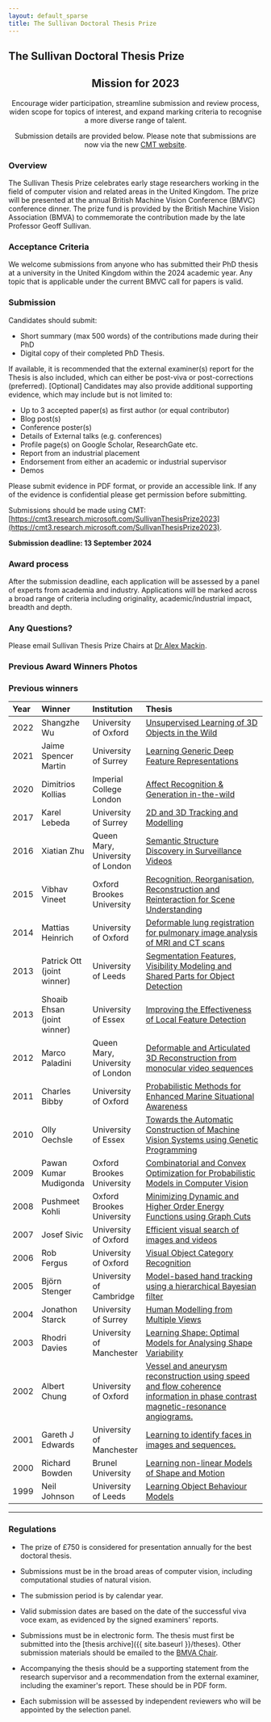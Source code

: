 ```yaml
---
layout: default_sparse
title: The Sullivan Doctoral Thesis Prize
---
```


## The Sullivan Doctoral Thesis Prize

<div class="alert mt-3 alert-warning" style="text-align:center;">
<h2>Mission for 2023</h2>

<p>Encourage wider participation, streamline submission and review process, widen scope for topics of interest, and expand marking criteria to recognise a more diverse range of talent.</p>

<p>Submission details are provided below. Please note that submissions are now via the new <a href="https://cmt3.research.microsoft.com/SullivanThesisPrize2023">CMT website</a>. </p>
</div>

### Overview

The Sullivan Thesis Prize celebrates early stage researchers working in the field of computer vision and related areas in the United Kingdom. The prize will be presented at the annual British Machine Vision Conference (BMVC) conference dinner. The prize fund is provided by the British Machine Vision Association (BMVA) to commemorate the contribution made by the late Professor Geoff Sullivan.

### Acceptance Criteria

We welcome submissions from anyone who has submitted their PhD thesis at a university in the United Kingdom within the 2024 academic year. Any topic that is applicable under the current BMVC call for papers is valid.

### Submission

Candidates should submit:

-	Short summary (max 500 words) of the contributions made during their PhD
-	Digital copy of their completed PhD Thesis. 

If available, it is recommended that the external examiner(s) report for the Thesis is also included, which can either be post-viva or post-corrections (preferred).
[Optional] Candidates may also provide additional supporting evidence, which may include but is not limited to:


- Up to 3 accepted paper(s) as first author (or equal contributor)
- Blog post(s)
- Conference poster(s)
- Details of External talks (e.g. conferences)
- Profile page(s) on Google Scholar, ResearchGate etc.
- Report from an industrial placement
- Endorsement from either an academic or industrial supervisor
- Demos

Please submit evidence in PDF format, or provide an accessible link. If any of the evidence is confidential please get permission before submitting.

Submissions should be made using CMT: [https://cmt3.research.microsoft.com/SullivanThesisPrize2023](https://cmt3.research.microsoft.com/SullivanThesisPrize2023).

**Submission deadline: 13 September 2024**

### Award process

After the submission deadline, each application will be assessed by a panel of experts from academia and industry. Applications will be marked across a broad range of criteria including originality, academic/industrial impact, breadth and depth.

### Any Questions?

Please email Sullivan Thesis Prize Chairs at [Dr Alex Mackin](mailto:acmackin@amazon.co.uk).

### Previous Award Winners Photos

<p style="pb-2">
<a href="https://cvss-uea.uk//"><a <img src="{{ site.baseurl }}/assets/images/ThesisPrize/SulivanThesisAward2023_1.png" class="img-fluid rounded mx-auto d-block" style="max-width: 400px;" alt="Thesis Prive Awarding"></a>
</p>
<p style="pb-2">
<a href="https://cvss-uea.uk//"><a <img src="{{ site.baseurl }}/assets/images/ThesisPrize/SulivanThesisAward2023_2.png" class="img-fluid rounded mx-auto d-block" style="max-width: 400px;" alt="Thesis Prive Awarding"></a>
</p>
<p style="pb-2">
<a <img src="{{ site.baseurl }}/assets/images/ThesisPrize/SulivanThesisAward2023_3.png" class="img-fluid rounded mx-auto d-block" style="max-width: 400px;" alt="Thesis Prive Awarding"></a>
</p>
<p style="pb-2">
<a <img src="{{ site.baseurl }}/assets/images/ThesisPrize/SulivanThesisAward2023_4.png" class="img-fluid rounded mx-auto d-block" style="max-width: 400px;" alt="Thesis Prive Awarding"></a>
</p>

### Previous winners

<table style="width:100%;" class="table">
<colgroup>
<col width="5%" />
<col width="15%" />
<col width="15%" />
<col width="65%" />
</colgroup>
<thead class="thead-dark">
<tr class="header sticky-top" style="top: 56px;">
<th align="left">Year</th>
<th align="left">Winner</th>
<th align="left">Institution</th>
<th align="left">Thesis</th>
</tr>
</thead>
<tbody>

<tr><td align="left">2022</td><td align="left">Shangzhe Wu</td><td align="left">University of Oxford</td><td align="left"><a href="http://www.bmva.org/theses/2016/2016-lebeda3.pdf">Unsupervised Learning of 3D Objects in the Wild</a></td></tr>
<tr><td align="left">2021</td><td align="left">Jaime Spencer Martin</td><td align="left">University of Surrey</td><td align="left"><a href="http://www.bmva.org/theses/2016/2016-lebeda3.pdf">Learning Generic Deep Feature Representations</a></td></tr>
<tr><td align="left">2020</td><td align="left">Dimitrios Kollias</td><td align="left">Imperial College London</td><td align="left"><a href="http://www.bmva.org/theses/2016/2016-lebeda3.pdf">Affect Recognition & Generation in-the-wild</a></td></tr>
<tr><td align="left">2017</td><td align="left">Karel Lebeda</td><td align="left">University of Surrey</td><td align="left"><a href="http://www.bmva.org/theses/2016/2016-lebeda.pdf">2D and 3D Tracking and Modelling</a></td></tr>
<tr><td align="left">2016</td><td align="left">Xiatian Zhu</td><td align="left">Queen Mary, University of London</td><td align="left"><a href="http://www.bmva.org/theses/2015/2015-zhu.pdf">Semantic Structure Discovery in Surveillance Videos</a></td></tr>
<tr><td align="left">2015</td><td align="left">Vibhav Vineet</td><td align="left">Oxford Brookes University</td><td align="left"><a href="http://www.bmva.org/theses/2014/2014-vineet.pdf">Recognition, Reorganisation, Reconstruction and Reinteraction for Scene Understanding</a></td></tr>
<tr><td align="left">2014</td><td align="left">Mattias Heinrich</td><td align="left">University of Oxford</td><td align="left"><a href="http://www.bmva.org/theses/2013/2013-heinrich.pdf">Deformable lung registration for pulmonary image analysis of MRI and CT scans</a></td></tr>
<tr><td align="left">2013</td><td align="left">Patrick Ott <br>(joint winner)</td><td align="left">University of Leeds</td><td align="left"><a href="http://www.bmva.org/theses/2012/2012-ott.pdf">Segmentation Features, Visibility Modeling and Shared Parts for Object Detection</a></td></tr>
<tr><td align="left">2013</td><td align="left">Shoaib Ehsan <br>(joint winner)</td><td align="left">University of Essex</td><td align="left"><a href="http://www.bmva.org/theses/2012/2012-ehsan.pdf">Improving the Effectiveness of Local Feature Detection</a></td></tr>
<tr><td align="left">2012</td><td align="left">Marco Paladini</td><td align="left">Queen Mary, University of London</td><td align="left"><a href="http://www.bmva.org/theses/2012/2012-paladini.pdf">Deformable and Articulated 3D Reconstruction from monocular video sequences</a></td></tr>
<tr><td align="left">2011</td><td align="left">Charles Bibby</td><td align="left">University of Oxford</td><td align="left"><a href="http://www.bmva.org/theses/2010/2010-bibby.pdf">Probabilistic Methods for Enhanced Marine Situational Awareness</a></td></tr>
<tr><td align="left">2010</td><td align="left">Olly Oechsle</td><td align="left">University of Essex</td><td align="left"><a href="http://www.bmva.org/theses/2009/2009-oechsle.pdf">Towards the Automatic Construction of Machine Vision Systems using Genetic Programming</a></td></tr>
<tr><td align="left">2009</td><td align="left">Pawan Kumar Mudigonda</td><td align="left">Oxford Brookes University</td><td align="left"><a href="http://www.bmva.org/theses/2008/2008-mudigonda.pdf">Combinatorial and Convex Optimization for Probabilistic Models in Computer Vision</a></td></tr>
<tr><td align="left">2008</td><td align="left">Pushmeet Kohli</td><td align="left">Oxford Brookes University</td><td align="left"><a href="http://www.bmva.org/theses/2007/2007-kohli.pdf">Minimizing Dynamic and Higher Order Energy Functions using Graph Cuts</a></td></tr>
<tr><td align="left">2007</td><td align="left">Josef Sivic</td><td align="left">University of Oxford</td><td align="left"><a href="http://www.bmva.org/theses/2006/2006-sivic.pdf">Efficient visual search of images and videos</a></td></tr>
<tr><td align="left">2006</td><td align="left">Rob Fergus</td><td align="left">University of Oxford</td><td align="left"><a href="http://www.bmva.org/theses/2005/2005-fergus.pdf">Visual Object Category Recognition</a></td></tr>
<tr><td align="left">2005</td><td align="left">Björn Stenger</td><td align="left">University of Cambridge</td><td align="left"><a href="http://www.bmva.org/theses/2004/2004-stenger.pdf">Model-based hand tracking using a hierarchical Bayesian filter</a></td></tr>
<tr><td align="left">2004</td><td align="left">Jonathon Starck</td><td align="left">University of Surrey</td><td align="left"><a href="http://www.bmva.org/theses/2003/2003-starck.pdf">Human Modelling from Multiple Views</a></td></tr>
<tr><td align="left">2003</td><td align="left">Rhodri Davies</td><td align="left">University of Manchester</td><td align="left"><a href="http://www.bmva.org/theses/2002/2002-davies.pdf">Learning Shape: Optimal Models for Analysing Shape Variability</a></td></tr>
<tr><td align="left">2002</td><td align="left">Albert Chung</td><td align="left">University of Oxford</td><td align="left"><a href="http://www.bmva.org/theses/2001/2001-chung.pdf">Vessel and aneurysm reconstruction using speed and flow coherence information in phase contrast magnetic-resonance angiograms.</a></td></tr>
<tr><td align="left">2001</td><td align="left">Gareth J Edwards</td><td align="left">University of Manchester</td><td align="left"><a href="http://www.bmva.org/theses/1999/1999-edwards.pdf">Learning to identify faces in images and sequences.</a></td></tr>
<tr><td align="left">2000</td><td align="left">Richard Bowden</td><td align="left">Brunel University</td><td align="left"><a href="http://www.bmva.org/theses/1999/1999-bowden.pdf">Learning non-linear Models of Shape and Motion</a></td></tr>
<tr><td align="left">1999</td><td align="left">Neil Johnson</td><td align="left">University of Leeds</td><td align="left"><a href="http://www.bmva.org/theses/1998/1998-johnson.pdf">Learning Object Behaviour Models</a></td></tr>
</tbody>
</table>
<hr />




### Regulations

- The prize of £750 is considered for presentation annually for the best
  doctoral thesis.

- Submissions must be in the broad areas of computer vision, including
  computational studies of natural vision.

- The submission period is by calendar year.

- Valid submission dates are based on the date of the successful viva voce
  exam, as evidenced by the signed examiners' reports.

- Submissions must be in electronic form. The thesis must first be submitted
  into the [thesis archive]({{ site.baseurl }}/theses). Other submission materials
  should be emailed to the [BMVA Chair](mailto:chair@bmva.org).
   
- Accompanying the thesis should be a supporting statement from the research
  supervisor and a recommendation from the external examiner, including the
  examiner's report.  These should be in PDF form.

- Each submission will be assessed by independent reviewers who will be
  appointed by the selection panel.



